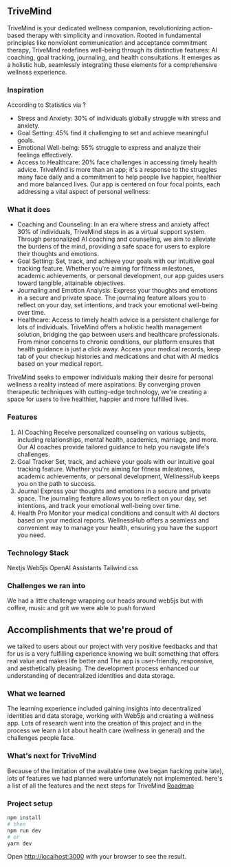

## TriveMind 
TriveMind is your dedicated wellness companion, revolutionizing action-based therapy with simplicity and innovation. Rooted in fundamental principles like nonviolent communication and acceptance commitment therapy, TriveMind redefines well-being through its distinctive features: AI coaching, goal tracking, journaling, and health consultations. It emerges as a holistic hub, seamlessly integrating these elements for a comprehensive wellness experience.

### Inspiration
According to Statistics via ? 
* Stress and Anxiety: 30% of individuals globally struggle with stress and anxiety.
* Goal Setting: 45% find it challenging to set and achieve meaningful goals.
* Emotional Well-being: 55% struggle to express and analyze their feelings effectively.
* Access to Healthcare: 20% face challenges in accessing timely health advice.
TriveMind is more than an app; it's a response to the struggles many face daily and a commitment to help people live happier, healthier and more balanced lives. Our app is centered on four focal points, each addressing a vital aspect of personal wellness:

### What it does 
* Coaching and Counseling: In an era where stress and anxiety affect 30% of individuals, TriveMind steps in as a virtual support system. Through personalized AI coaching and counseling, we aim to alleviate the burdens of the mind, providing a safe space for users to explore their thoughts and emotions.
* Goal Setting: Set, track, and achieve your goals with our intuitive goal tracking feature. Whether you're aiming for fitness milestones, academic achievements, or personal development,  our app guides users toward tangible, attainable objectives.
* Journaling and Emotion Analysis:  Express your thoughts and emotions in a secure and private space. The journaling feature allows you to reflect on your day, set intentions, and track your emotional well-being over time.
* Healthcare: Access to timely health advice is a persistent challenge for lots of individuals. TriveMind offers a holistic health management solution, bridging the gap between users and healthcare professionals. From minor concerns to chronic conditions, our platform ensures that health guidance is just a click away. Access your medical records, keep tab of your checkup histories and medications and chat with AI medics based on your medical report. 

TriveMind seeks to empower individuals making their desire for personal wellness a reality instead of mere aspirations. By converging proven therapeutic techniques with cutting-edge technology, we're creating a space for users to live healthier, happier and more fulfilled lives.

### Features
1. AI Coaching
Receive personalized counseling on various subjects, including relationships, mental health, academics, marriage, and more. Our AI coaches provide tailored guidance to help you navigate life's challenges.
2. Goal Tracker
Set, track, and achieve your goals with our intuitive goal tracking feature. Whether you're aiming for fitness milestones, academic achievements, or personal development, WellnessHub keeps you on the path to success.
3. Journal
Express your thoughts and emotions in a secure and private space. The journaling feature allows you to reflect on your day, set intentions, and track your emotional well-being over time.
4. Health Pro
Monitor your medical conditions and consult with AI doctors based on your medical reports. WellnessHub offers a seamless and convenient way to manage your health, ensuring you have the support you need.

### Technology Stack

Nextjs
Web5js
OpenAI Assistants
Tailwind css

### Challenges we ran into

We had a little challenge wrapping our heads around web5js but with coffee, music and grit we were able to push forward 

## Accomplishments that we're proud of

 we talked to users about our project with very positive feedbacks and that for us is a very fulfilling experience knowing we built something that offers real value and makes life better and The app is user-friendly, responsive, and aesthetically pleasing. The development process enhanced our understanding of decentralized identities and data storage.

### What we learned

The learning experience included gaining insights into decentralized identities and data storage, working with Web5js and creating a wellness app. Lots of research went into the creation of this project and in the process we learn a lot about health care (wellness in general) and the challenges people face.

### What's next for TriveMind

Because of the limitation of the available time (we began hacking quite late), lots of features we had planned were unfortunately not implemented. here's a list of all the features and the next steps for TriveMind [Roadmap](https://gptstore.gitbook.io/trivemind.doc/)

### Project setup 

```bash
npm install
# then
npm run dev
# or
yarn dev
```

Open [http://localhost:3000](http://localhost:3000) with your browser to see the result.

